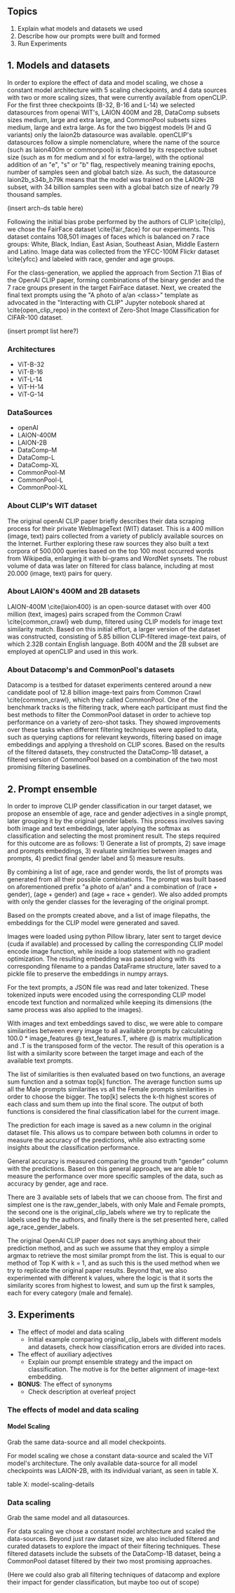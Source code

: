 ## Topics

1. Explain what models and datasets we used
2. Describe how our prompts were built and formed
3. Run Experiments 

## 1. Models and datasets

In order to explore the effect of data and model scaling, we chose a constant model architecture with 5 scaling checkpoints, and 4 data sources with two or more scaling sizes, that were currently available from openCLIP. For the first three checkpoints (B-32, B-16 and L-14) we selected datasources from openai WIT's, LAION 400M  and 2B, DataComp subsets sizes medium, large and extra large, and CommonPool subsets sizes medium, large and extra large. As for the two biggest models (H and G variants) only the laion2b datasource was available. openCLIP's datasources follow a simple nomenclature, where the name of the source (such as laion400m or commonpool) is followed by its respective subset size (such as m for medium and xl for extra-large), with the optional addition of an "e", "s" or "b" flag, respectively meaning training epochs, number of samples seen and global batch size. As such, the datasource laion2b_s34b_b79k means that the model was trained on the LAION-2B subset, with 34 billion samples seen with a global batch size of nearly 79 thousand samples.

(insert arch-ds table here)

Following the initial bias probe performed by the authors of CLIP \cite{clip}, we chose the FairFace dataset \cite{fair_face} for our experiments. This dataset contains 108,501 images of faces which is balanced on 7 race groups: White, Black, Indian, East Asian, Southeast Asian, Middle Eastern and Latino. Image data was collected from the YFCC-100M Flickr dataset \cite{yfcc} and labeled with race, gender and age groups.

For the class-generation, we applied the approach from Section 7.1 Bias of the OpenAI CLIP paper, forming combinations of the binary gender and the 7 race groups present in the target FairFace dataset. Next, we created the final text prompts using the "A photo of a/an \<class>" template as advocated in the "Interacting with CLIP" Jupyter notebook shared at \cite{open_clip_repo} in the context of Zero-Shot Image Classification for CIFAR-100 dataset.

(insert prompt list here?)


### Architectures

- ViT-B-32
- ViT-B-16
- ViT-L-14
- ViT-H-14
- ViT-G-14

### DataSources

- openAI
- LAION-400M
- LAION-2B
- DataComp-M
- DataComp-L
- DataComp-XL
- CommonPool-M
- CommonPool-L
- CommonPool-XL

### About CLIP's WIT dataset

The original openAI CLIP paper briefly describes their data scraping process for their private WebImageText (WIT) dataset. This is a 400 million (image, text) pairs collected from a variety of publicly available sources on the Internet. Further exploring these raw sources they also built a text corpora of 500.000 queries based on the top 100 most occurred words from Wikipedia, enlarging it with bi-grams and WordNet synsets. The robust volume of data was later on filtered for class balance, including at most 20.000 (image, text) pairs for query.

### About LAION's 400M and 2B datasets

LAION-400M \cite{laion400} is an open-source dataset with over 400 million (text, images) pairs scraped from the Common Crawl \cite{common_crawl} web dump, filtered using CLIP models for image text similarity match. Based on this initial effort, a larger version of the dataset was constructed, consisting of 5.85 billion CLIP-filtered image-text pairs, of which 2.32B contain English language. Both 400M and the 2B subset are employed at openCLIP and used in this work.

### About Datacomp's and CommonPool's datasets

Datacomp is a testbed for dataset experiments centered around a new candidate pool of 12.8 billion image-text pairs from Common Crawl \cite{common_crawl}, which they called CommonPool. One of the benchmark tracks is the filtering track, where each participant must find the best methods to filter the CommonPool dataset in order to achieve top performance on a variety of zero-shot tasks. They showed improvements over these tasks when different filtering techniques were applied to data, such as querying captions for relevant keywords, filtering based on image embeddings and applying a threshold on CLIP scores. Based on the results of the filtered datasets, they constructed the DataComp-1B dataset, a filtered version of CommonPool based on a combination of the two most promising filtering baselines.

## 2. Prompt ensemble

In order to improve CLIP gender classification in our target dataset, we propose an ensemble of age, race and gender adjectives in a single prompt, later grouping it by the original gender labels. This process involves saving both image and text embeddings, later applying the softmax as classification and selecting the most prominent result. The steps required for this outcome are as follows: 1) Generate a list of prompts, 2) save image and prompts embeddings, 3) evaluate similarities between images and prompts, 4) predict final gender label and 5) measure results.

By combining a list of age, race and gender words, the list of prompts was generated from all their possible combinations. The prompt was built based on aforementioned prefix "a photo of a/an" and a combination of (race + gender), (age + gender) and (age + race + gender). We also added prompts with only the gender classes for the leveraging of the original prompt.

Based on the prompts created above, and a list of image filepaths, the embeddings for the CLIP model were generated and saved. 

Images were loaded using python Pillow library, later sent to target device (cuda if available) and processed by calling the corresponding CLIP model encode image function, while inside a loop statement with no gradient optimization. The resulting embedding was passed along with its corresponding filename to a pandas DataFrame structure, later saved to a pickle file to preserve the embeddings in numpy arrays.

For the text prompts, a JSON file was read and later tokenized. These tokenized inputs were encoded using the corresponding CLIP model encode text function and normalized while keeping its dimensions (the same process was also applied to the images).

With images and text embeddings saved to disc, we were able to compare similarities between every image to all available prompts by calculating 100.0 * image_features @ text_features.T, where @ is matrix multiplication and .T is the transposed form of the vector. The result of this operation is a list with a similarity score between the target image and each of the available text prompts.

The list of similarities is then evaluated based on two functions, an average sum function and a sotmax top[k] function. The average function sums up all the Male prompts similarities vs all the Female prompts similarities in order to choose the bigger. The top[k] selects the k-th highest scores of each class and sum them up into the final score. The output of both functions is considered the final classification label for the current image.

The prediction for each image is saved as a new column in the original dataset file. This allows us to compare between both columns in order to measure the accuracy of the predictions, while also extracting some insights about the classification performance.

General accuracy is measured comparing the ground truth "gender" column with the predictions. Based on this general approach, we are able to measure the performance over more specific samples of the data, such as accuracy by gender, age and race.

There are 3 available sets of labels that we can choose from. The first and simplest one is the raw_gender_labels, with only Male and Female prompts, the second one is the original_clip_labels where we try to replicate the labels used by the authors, and finally there is the set presented here, called age_race_gender_labels.

The original OpenAI CLIP paper does not says anything about their prediction method, and as such we assume that they employ a simple argmax to retrieve the most similar prompt from the list. This is equal to our method of Top K with k = 1, and as such this is the used method when we try to replicate the original paper results. Beyond that, we also experimented with different k values, where the logic is that it sorts the similarity scores from highest to lowest, and sum up the first k samples, each for every category (male and female).
## 3. Experiments

- The effect of model and data scaling
	- Initial example comparing original_clip_labels with different models and datasets, check how classification errors are divided into races.
- The effect of auxiliary adjectives
	- Explain our prompt ensemble strategy and the impact on classification. The motive is for the better alignment of image-text embedding.
- **BONUS**: The effect of synonyms
	- Check description at overleaf project

### The effects of model and data scaling

#### Model Scaling

Grab the same data-source and all model checkpoints.

For model scaling we chose a constant data-source and scaled the ViT model's architecture. The only available data-source for all model checkpoints was LAION-2B, with its individual variant, as seen in table X.

table X: model-scaling-details

### Data scaling

Grab the same model and all datasources.

For data scaling we chose a constant model architecture and scaled the data-sources. Beyond just raw dataset size, we also included filtered and curated datasets to explore the impact of their filtering techniques. These filtered datasets include the subsets of the DataComp-1B dataset, being a CommonPool dataset filtered by their two most promising approaches.

(Here we could also grab all filtering techniques of datacomp and explore their impact for gender classification, but maybe too out of scope)


